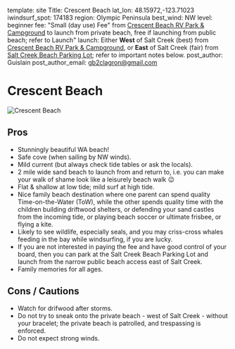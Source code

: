 template: site
Title: Crescent Beach
lat_lon: 48.15972,-123.71023
iwindsurf_spot: 174183
region: Olympic Peninsula
best_wind: NW
level: beginner
fee: "Small (day use) Fee" from [Crescent Beach RV Park & Campground](https://www.crescentbeachrv.com/) to launch from private beach, free if launching from public beach; refer to Launch"
launch: Either **West** of Salt Creek (best) from [Crescent Beach RV Park & Campground](https://www.crescentbeachrv.com/), or **East** of Salt Creek (fair) from [Salt Creek Beach Parking Lot](https://goo.gl/maps/LtfWB4RZFD8CFaLB9); refer to important notes below.
post_author: Guislain
post_author_email: <gb2clagron@gmail.com>

# Crescent Beach

![Crescent Beach](/images/crescent_beach.png)

## Pros

*   Stunningly beautiful WA beach!
*   Safe cove (when sailing by NW winds).
*   Mild current (but always check tide tables or ask the locals).
*   2 mile wide sand beach to launch from and return to, i.e. you can make your walk of shame look like a leisurely beach walk :wink:
*   Flat & shallow at low tide; mild surf at high tide.
*   Nice family beach destination where one parent can spend quality Time-on-the-Water (ToW), while the other spends quality time with the children building driftwood shelters, or defending your sand castles from the incoming tide, or playing beach soccer or ultimate frisbee, or flying a kite.
*   Likely to see wildlife, especially seals, and you may criss-cross whales feeding in the bay while windsurfing, if you are lucky.
*   If you are not interested in paying the fee and have good control of your board, then you can park at the Salt Creek Beach Parking Lot and launch from the narrow public beach access east of Salt Creek.
*   Family memories for all ages.

## Cons / Cautions

*   Watch for drifwood after storms.
*   Do not try to sneak onto the private beach - west of Salt Creek - without your bracelet; the private beach is patrolled, and trespassing is enforced.
*   Do not expect strong winds.
